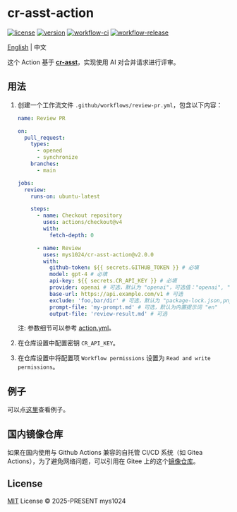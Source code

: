 # cr-asst-action

[![license](https://img.shields.io/github/license/mys1024/cr-asst-action)](./LICENSE)
[![version](https://img.shields.io/github/package-json/v/mys1024/cr-asst-action)](https://github.com/mys1024/cr-asst-action/releases)
[![workflow-ci](https://img.shields.io/github/actions/workflow/status/mys1024/cr-asst-action/ci.yml?label=ci)](https://github.com/mys1024/cr-asst-action/actions/workflows/ci.yml)
[![workflow-release](https://img.shields.io/github/actions/workflow/status/mys1024/cr-asst-action/release.yml?label=release)](https://github.com/mys1024/cr-asst-action/actions/workflows/release.yml)

[English](./README.md) | 中文

这个 Action 基于 **[cr-asst](https://github.com/mys1024/cr-asst)**，实现使用 AI 对合并请求进行评审。

## 用法

1. 创建一个工作流文件 `.github/workflows/review-pr.yml`，包含以下内容：

   ```yml
   name: Review PR

   on:
     pull_request:
       types:
         - opened
         - synchronize
       branches:
         - main

   jobs:
     review:
       runs-on: ubuntu-latest

       steps:
         - name: Checkout repository
           uses: actions/checkout@v4
           with:
             fetch-depth: 0

         - name: Review
           uses: mys1024/cr-asst-action@v2.0.0
           with:
             github-token: ${{ secrets.GITHUB_TOKEN }} # 必填
             model: gpt-4 # 必填
             api-key: ${{ secrets.CR_API_KEY }} # 必填
             provider: openai # 可选，默认为 "openai"，可选值："openai", "deepseek", "xai", "anthropic", "google"
             base-url: https://api.example.com/v1 # 可选
             exclude: 'foo,bar/dir' # 可选，默认为 "package-lock.json,pnpm-lock.yaml,yarn.lock"
             prompt-file: 'my-prompt.md' # 可选，默认为内置提示词 "en"
             output-file: 'review-result.md' # 可选
   ```

   注: 参数细节可以参考 [action.yml](./action.yml)。

2. 在仓库设置中配置密钥 `CR_API_KEY`。

3. 在仓库设置中将配置项 `Workflow permissions` 设置为 `Read and write permissions`。

## 例子

可以点[这里](https://github.com/mys1024/cr-asst-action/pull/3#issuecomment-2745088468)查看例子。

## 国内镜像仓库

如果在国内使用与 Github Actions 兼容的自托管 CI/CD 系统（如 Gitea Actions），为了避免网络问题，可以引用在 Gitee 上的这个[镜像仓库](https://gitee.com/mys1024/cr-asst-action)。

## License

[MIT](./LICENSE) License &copy; 2025-PRESENT mys1024
